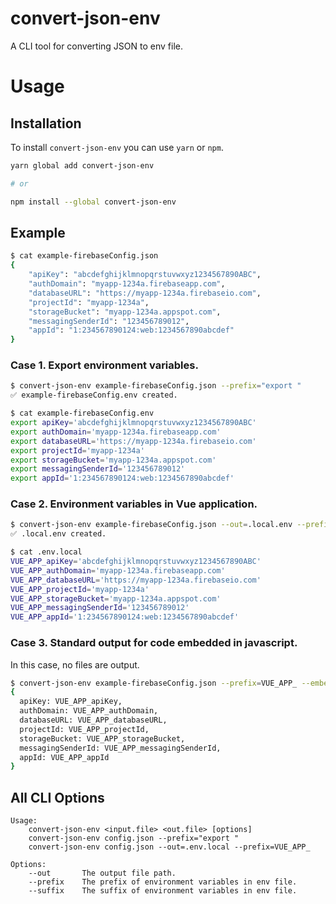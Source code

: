 # convert-json-env

A CLI tool for converting JSON to env file.

# Usage

## Installation

To install `convert-json-env` you can use `yarn` or `npm`.

```sh
yarn global add convert-json-env

# or

npm install --global convert-json-env
```

## Example

```sh
$ cat example-firebaseConfig.json
{
    "apiKey": "abcdefghijklmnopqrstuvwxyz1234567890ABC",
    "authDomain": "myapp-1234a.firebaseapp.com",
    "databaseURL": "https://myapp-1234a.firebaseio.com",
    "projectId": "myapp-1234a",
    "storageBucket": "myapp-1234a.appspot.com",
    "messagingSenderId": "123456789012",
    "appId": "1:234567890124:web:1234567890abcdef"
}
```

### Case 1. Export environment variables.
```sh
$ convert-json-env example-firebaseConfig.json --prefix="export "
✅ example-firebaseConfig.env created.

$ cat example-firebaseConfig.env
export apiKey='abcdefghijklmnopqrstuvwxyz1234567890ABC'
export authDomain='myapp-1234a.firebaseapp.com'
export databaseURL='https://myapp-1234a.firebaseio.com'
export projectId='myapp-1234a'
export storageBucket='myapp-1234a.appspot.com'
export messagingSenderId='123456789012'
export appId='1:234567890124:web:1234567890abcdef'
```

### Case 2. Environment variables in Vue application.
```sh
$ convert-json-env example-firebaseConfig.json --out=.local.env --prefix=VUE_APP_
✅ .local.env created.

$ cat .env.local
VUE_APP_apiKey='abcdefghijklmnopqrstuvwxyz1234567890ABC'
VUE_APP_authDomain='myapp-1234a.firebaseapp.com'
VUE_APP_databaseURL='https://myapp-1234a.firebaseio.com'
VUE_APP_projectId='myapp-1234a'
VUE_APP_storageBucket='myapp-1234a.appspot.com'
VUE_APP_messagingSenderId='123456789012'
VUE_APP_appId='1:234567890124:web:1234567890abcdef'
```

### Case 3. Standard output for code embedded in javascript.
In this case, no files are output.
```sh
$ convert-json-env example-firebaseConfig.json --prefix=VUE_APP_ --embed
{
  apiKey: VUE_APP_apiKey,
  authDomain: VUE_APP_authDomain,
  databaseURL: VUE_APP_databaseURL,
  projectId: VUE_APP_projectId,
  storageBucket: VUE_APP_storageBucket,
  messagingSenderId: VUE_APP_messagingSenderId,
  appId: VUE_APP_appId
}
```

## All CLI Options

```
Usage:
	convert-json-env <input.file> <out.file> [options]
	convert-json-env config.json --prefix="export "
	convert-json-env config.json --out=.env.local --prefix=VUE_APP_

Options:
	--out		The output file path.
	--prefix	The prefix of environment variables in env file.
	--suffix	The suffix of environment variables in env file.
```
